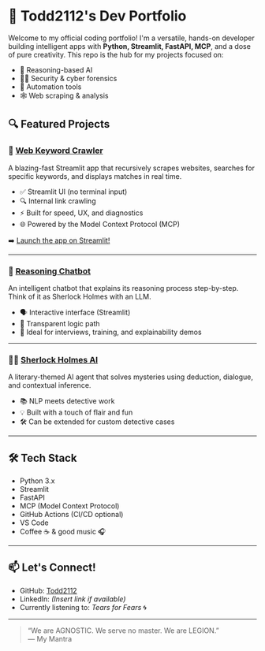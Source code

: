 # 🚀 Todd2112's Dev Portfolio

Welcome to my official coding portfolio! I'm a versatile, hands-on developer building intelligent apps with **Python, Streamlit, FastAPI, MCP**, and a dose of pure creativity. This repo is the hub for my projects focused on:

- 🧠 Reasoning-based AI
- 🕵️‍♂️ Security & cyber forensics
- 🧰 Automation tools
- 🕸️ Web scraping & analysis

## 🔍 Featured Projects

### 📌 [Web Keyword Crawler](./web-keyword-crawler/)
A blazing-fast Streamlit app that recursively scrapes websites, searches for specific keywords, and displays matches in real time. 

- ✅ Streamlit UI (no terminal input)
- 🔍 Internal link crawling
- ⚡ Built for speed, UX, and diagnostics
- 🌐 Powered by the Model Context Protocol (MCP)

➡️ [Launch the app on Streamlit!](https://web-keyword.streamlit.app/) 

---

### 🧠 [Reasoning Chatbot](./reasoning-chatbot/)
An intelligent chatbot that explains its reasoning process step-by-step. Think of it as Sherlock Holmes with an LLM.

- 🗣️ Interactive interface (Streamlit)
- 🔎 Transparent logic path
- 🧰 Ideal for interviews, training, and explainability demos

---

### 🕵️‍♂️ [Sherlock Holmes AI](./sherlock-holmes-ai/)
A literary-themed AI agent that solves mysteries using deduction, dialogue, and contextual inference.

- 📚 NLP meets detective work
- 💡 Built with a touch of flair and fun
- 🛠️ Can be extended for custom detective cases

---

## 🛠 Tech Stack

- Python 3.x
- Streamlit
- FastAPI
- MCP (Model Context Protocol)
- GitHub Actions (CI/CD optional)
- VS Code
- Coffee ☕ & good music 🎧

---

## 📫 Let's Connect!

- GitHub: [Todd2112](https://github.com/Todd2112)
- LinkedIn: *(Insert link if available)*
- Currently listening to: *Tears for Fears* 🌀

---

> “We are AGNOSTIC. We serve no master. We are LEGION.”  
> — My Mantra
